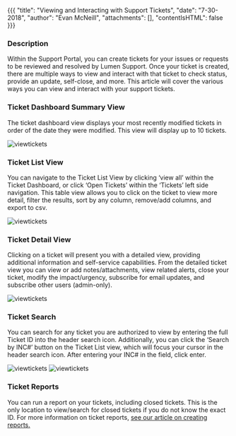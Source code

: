 {{{
  "title": "Viewing and Interacting with Support Tickets",
  "date": "7-30-2018",
  "author": "Evan McNeill",
  "attachments": [],
  "contentIsHTML": false
}}}

### Description

Within the Support Portal, you can create tickets for your issues or requests to be reviewed and resolved by Lumen Support.  Once your ticket is created, there are multiple ways to view and interact with that ticket to check status, provide an update, self-close, and more.  This article will cover the various ways you can view and interact with your support tickets.

### Ticket Dashboard Summary View

The ticket dashboard view displays your most recently modified tickets in order of the date they were modified.  This view will display up to 10 tickets.

  ![viewtickets](../../images/managedsupport/viewtickets-1.png)
  
### Ticket List View

You can navigate to the Ticket List View by clicking ‘view all’ within the Ticket Dashboard, or click ‘Open Tickets’ within the ‘Tickets’ left side navigation.  This table view allows you to click on the ticket to view more detail, filter the results, sort by any column, remove/add columns, and export to csv.
  
  ![viewtickets](../../images/managedsupport/viewtickets-2.png)
  
### Ticket Detail View

Clicking on a ticket will present you with a detailed view, providing additional information and self-service capabilities.  From the detailed ticket view you can view or add notes/attachments, view related alerts, close your ticket, modify the impact/urgency, subscribe for email updates, and subscribe other users (admin-only).
  
  ![viewtickets](../../images/managedsupport/viewtickets-3.png)
  
### Ticket Search

You can search for any ticket you are authorized to view by entering the full Ticket ID into the header search icon.  Additionally, you can click the ‘Search by INC#’ button on the Ticket List view, which will focus your cursor in the header search icon.  After entering your INC# in the field, click enter.
  
  ![viewtickets](../../images/managedsupport/viewtickets-4.png)
  ![viewtickets](../../images/managedsupport/viewtickets-5.png)
  
### Ticket Reports

You can run a report on your tickets, including closed tickets.  This is the only location to view/search for closed tickets if you do not know the exact ID.  For more information on ticket reports, [see our article on creating reports.](report-creation-and-scheduling.md)
 

